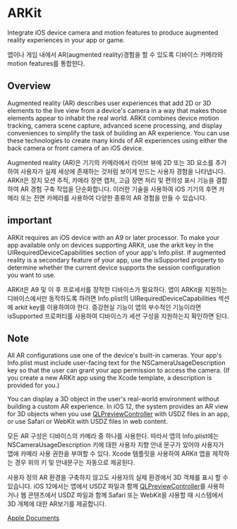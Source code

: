 # ARKit
Integrate iOS device camera and motion features to produce augmented reality experiences in your app or game.

앱이나 게임 내에서 AR(augmented reality)경험을 할 수 있도록 디바이스 카메라와 motion features를 통합한다.

## Overview
Augmented reality (AR) describes user experiences that add 2D or 3D elements to the live view from a device's camera in a way that makes those elements appear to inhabit the real world. ARKit combines device motion tracking, camera scene capture, advanced scene processing, and display conveniences to simplify the task of building an AR experience. You can use these technologies to create many kinds of AR experiences using either the back camera or front camera of an iOS device.

Augmented reality (AR)은 기기의 카메라에서 라이브 뷰에 2D 또는 3D 요소를 추가하여 사용자가 실제 세상에 존재하는 것처럼 보이게 만드는 사용자 경험을 나타냅니다. ARKit은 장치 모션 추적, 카메라 장면 캡처, 고급 장면 처리 및 편의성 표시 기능을 결합하여 AR 경험 구축 작업을 단순화합니다. 이러한 기술을 사용하여 iOS 기기의 후면 카메라 또는 전면 카메라를 사용하여 다양한 종류의 AR 경험을 만들 수 있습니다.



## important
ARKit requires an iOS device with an A9 or later processor.
To make your app available only on devices supporting ARKit, use the arkit key in the UIRequiredDeviceCapabilities section of your app's Info.plist. If augmented reality is a secondary feature of your app, use the isSupported property to determine whether the current device supports the session configuration you want to use.

ARKit은 A9 및 이 후 프로세서를 장착한 디바이스가 필요하다. 앱이 ARKit을 지원하는 디바이스에서만 동작하도록 하려면 Info.plist의 UIRequiredDeviceCapabilities 섹션에 arkit key를 이용하여야 한다.
증강현실 기능이 앱의 부수적인 기능이라면 isSupported 프로퍼티를 사용하여 디바이스가 세션 구성을 지원하는지 확인하면 된다.

## Note
All AR configurations use one of the device's built-in cameras. Your app's Info.plist must include user-facing text for the NSCameraUsageDescription key so that the user can grant your app permission to access the camera. (If you create a new ARKit app using the Xcode template, a description is provided for you.)

You can display a 3D object in the user's real-world environment without building a custom AR experience. In iOS 12, the system provides an AR view for 3D objects when you use [QLPreviewController][1] with USDZ files in an app, or use Safari or WebKit with USDZ files in web content.

모든 AR 구성은 디바이스의 카메라 중 하나를 사용한다. 따라서 앱의  Info.plist에는 NSCameraUsageDescription 키에 대한 사용자 지향 안내 문구가 있어야 사용자가 앱에 카메라 사용 권한을 부여할 수 있다. Xcode 템플릿을 사용하여 ARKit 앱을 제작하는 경우 위의 키 및 안내문구는 자동으로 제공된다.

사용자 정의 AR 환경을 구축하지 않고도 사용자의 실제 환경에서 3D 객체를 표시 할 수 있습니다. iOS 12에서는 앱에서 USDZ 파일과 함께 [QLPreviewController][1]를 사용하거나 웹 콘텐츠에서 USDZ 파일과 함께 Safari 또는 WebKit을 사용할 때 시스템에서 3D 개체에 대한 AR보기를 제공합니다.

[Apple Documents][apple]


[1]: /01_iOS/QuickLook/QLPreviewController.md
[apple]: https://developer.apple.com/documentation/arkit
